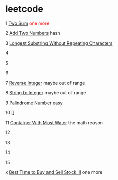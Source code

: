 # leetcode
1 [Two Sum](https://leetcode.com/problems/two-sum/) <font color=red> one more </font>

2 [Add Two Numbers]() hash

3 [Longest Substring Without Repeating Characters]()

4 

5  

6  

7 [Reverse Integer]() maybe out of range

8 [String to Integer]() maybe out of range

9 [Palindrome Number]() easy

10 []

11 [Container With Most Water](https://leetcode.com/problems/container-with-most-water/) the math reason

12 

13 

14 

15 

x [Best Time to Buy and Sell Stock III](https://leetcode.com/problems/best-time-to-buy-and-sell-stock-iii/) one more

